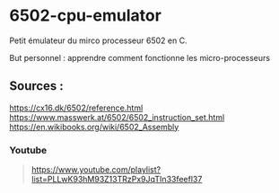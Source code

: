 # 6502-cpu-emulator

Petit émulateur du mirco processeur 6502 en C.

But personnel : apprendre comment fonctionne les micro-processeurs

## Sources :
https://cx16.dk/6502/reference.html
https://www.masswerk.at/6502/6502_instruction_set.html
https://en.wikibooks.org/wiki/6502_Assembly

### Youtube
> https://www.youtube.com/playlist?list=PLLwK93hM93Z13TRzPx9JqTIn33feefl37